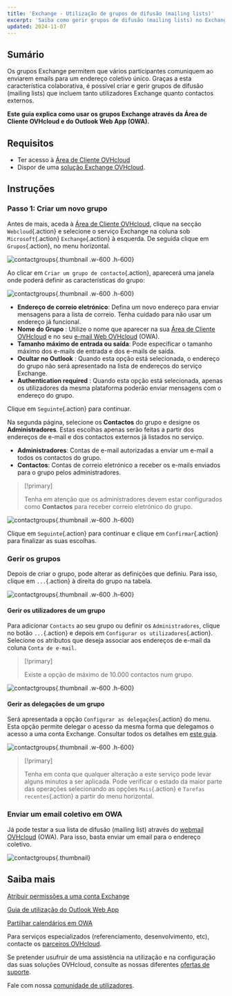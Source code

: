 ```yaml
---
title: 'Exchange - Utilização de grupos de difusão (mailing lists)'
excerpt: 'Saiba como gerir grupos de difusão (mailing lists) no Exchange'
updated: 2024-11-07
---
```


## Sumário

Os grupos Exchange permitem que vários participantes comuniquem ao enviarem emails para um endereço coletivo único. Graças a esta característica colaborativa, é possível criar e gerir grupos de difusão (mailing lists) que incluem tanto utilizadores Exchange quanto contactos externos.

**Este guia explica como usar os grupos Exchange através da Área de Cliente OVHcloud e do Outlook Web App (OWA).**

## Requisitos

- Ter acesso à [Área de Cliente OVHcloud](/links/manager)
- Dispor de uma [solução Exchange OVHcloud](/links/web/emails-hosted-exchange).

## Instruções

### Passo 1: Criar um novo grupo

Antes de mais, aceda à [Área de Cliente OVHcloud](/links/manager), clique na secção `Webcloud`{.action} e selecione o serviço Exchange na coluna sob `Microsoft`{.action} `Exchange`{.action} à esquerda. De seguida clique em `Grupos`{.action}, no menu horizontal.

![contactgroups](images/exchange-groups-create01.png){.thumbnail .w-600 .h-600}

Ao clicar em `Criar um grupo de contacto`{.action}, aparecerá uma janela onde poderá definir as características do grupo:

![contactgroups](images/exchange-groups-create02.png){.thumbnail .w-600 .h-600}

- **Endereço de correio eletrónico**: Defina um novo endereço para enviar mensagens para a lista de correio. Tenha cuidado para não usar um endereço já funcional.
- **Nome do Grupo** : Utilize o nome que aparecer na sua [Área de Cliente OVHcloud](/links/manager) e no seu [e-mail Web OVHcloud](/links/web/email) (OWA).
- **Tamanho máximo de entrada ou saída**: Pode especificar o tamanho máximo dos e-mails de entrada e dos e-mails de saída.
- **Ocultar no Outlook** : Quando esta opção está selecionada, o endereço do grupo não será apresentado na lista de endereços do serviço Exchange.
- **Authentication required** : Quando esta opção está selecionada, apenas os utilizadores da mesma plataforma poderão enviar mensagens com o endereço do grupo.

Clique em `Seguinte`{.action} para continuar.

Na segunda página, selecione os **Contactos** do grupo e designe os **Administradores**. Estas escolhas apenas serão feitas a partir dos endereços de e-mail e dos contactos externos já listados no serviço.

- **Administradores**: Contas de e-mail autorizadas a enviar um e-mail a todos os contactos do grupo.
- **Contactos**: Contas de correio eletrónico a receber os e-mails enviados para o grupo pelos administradores.

> [!primary]
>
> Tenha em atenção que os administradores devem estar configurados como **Contactos** para receber correio eletrónico do grupo.

![contactgroups](images/exchange-groups-create03.png){.thumbnail .w-600 .h-600}

Clique em `Seguinte`{.action} para continuar e clique em `Confirmar`{.action} para finalizar as suas escolhas.

### Gerir os grupos

Depois de criar o grupo, pode alterar as definições que definiu. Para isso, clique em `...`{.action} à direita do grupo na tabela.

![contactgroups](images/exchange-groups-options01.png){.thumbnail .w-600 .h-600}

#### Gerir os utilizadores de um grupo

Para adicionar `Contacts` ao seu grupo ou definir os `Administradores`, clique no botão `...`{.action} e depois em `Configurar os utilizadores`{.action}. Selecione os atributos que deseja associar aos endereços de e-mail da coluna `Conta de e-mail`.

> [!primary]
>
> Existe a opção de máximo de 10.000 contactos num grupo.

![contactgroups](images/exchange-group-options-users01.png){.thumbnail .w-600 .h-600}

#### Gerir as delegações de um grupo

Será apresentada a opção `Configurar as delegações`{.action} do menu. Esta opção permite delegar o acesso da mesma forma que delegamos o acesso a uma conta Exchange. Consultar todos os detalhes em [este guia](/pages/web_cloud/email_and_colaborative_solutions/microsoft_exchange/feature_delegation).

![contactgroups](images/exchange-groups-options-delegation01.png){.thumbnail .w-600 .h-600}

> [!primary]
>
> Tenha em conta que qualquer alteração a este serviço pode levar alguns minutos a ser aplicada. Pode verificar o estado da maior parte das operações selecionando as opções `Mais`{.action} e `Tarefas recentes`{.action} a partir do menu horizontal.

### Enviar um email coletivo em OWA

Já pode testar a sua lista de difusão (mailing list) através do [webmail OVHcloud](/links/web/email) (OWA). Para isso, basta enviar um email para o endereço coletivo.

![contactgroups](images/exchange-groups-step6.png){.thumbnail}

## Saiba mais

[Atribuir permissões a uma conta Exchange](/pages/web_cloud/email_and_collaborative_solutions/microsoft_exchange/feature_delegation)

[Guia de utilização do Outlook Web App](/pages/web_cloud/email_and_collaborative_solutions/using_the_outlook_web_app_webmail/email_owa)

[Partilhar calendários em OWA](/pages/web_cloud/email_and_collaborative_solutions/using_the_outlook_web_app_webmail/owa_calendar_sharing)

Para serviços especializados (referenciamento, desenvolvimento, etc), contacte os [parceiros OVHcloud](/links/partner).

Se pretender usufruir de uma assistência na utilização e na configuração das suas soluções OVHcloud, consulte as nossas diferentes [ofertas de suporte](/links/support).

Fale com nossa [comunidade de utilizadores](/links/community).
